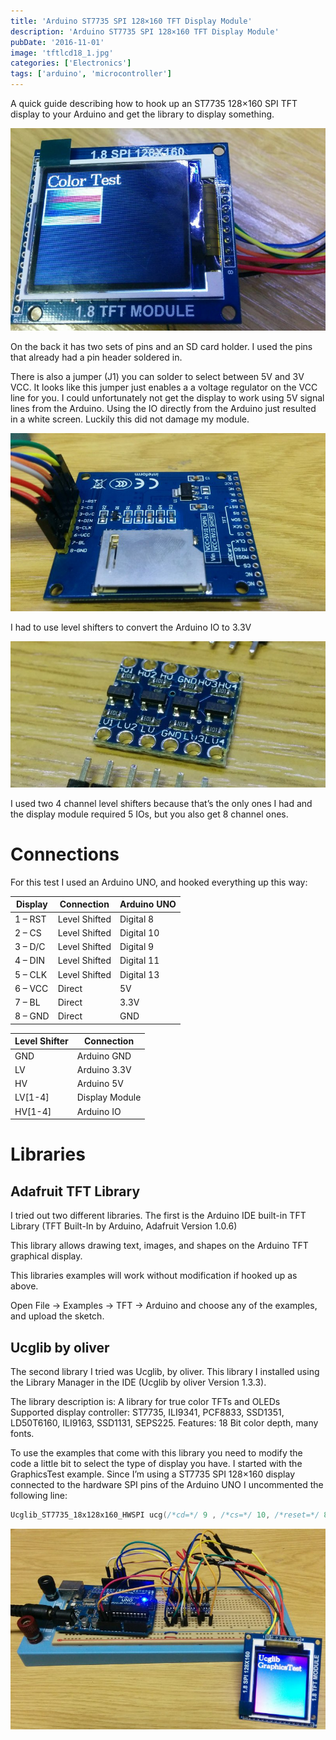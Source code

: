 ```yaml
---
title: 'Arduino ST7735 SPI 128×160 TFT Display Module'
description: 'Arduino ST7735 SPI 128×160 TFT Display Module'
pubDate: '2016-11-01'
image: 'tftlcd18_1.jpg'
categories: ['Electronics']
tags: ['arduino', 'microcontroller']
---
```


A quick guide describing how to hook up an ST7735 128×160 SPI TFT
display to your Arduino and get the library to display something.

![image](tftlcd18_1.jpg)

On the back it has two sets of pins and an SD card holder. I used the
pins that already had a pin header soldered in.

There is also a jumper (J1) you can solder to select between 5V and 3V
VCC. It looks like this jumper just enables a a voltage regulator on the
VCC line for you. I could unfortunately not get the display to work
using 5V signal lines from the Arduino. Using the IO directly from the
Arduino just resulted in a white screen. Luckily this did not damage my
module.

![image](tftlcd18_3.jpg)

I had to use level shifters to convert the Arduino IO to 3.3V

![image](level_shift_module.jpg)

I used two 4 channel level shifters because that’s the only ones I had
and the display module required 5 IOs, but you also get 8 channel ones.

# Connections

For this test I used an Arduino UNO, and hooked everything up this way:

| Display | Connection    | Arduino UNO |
|---------|---------------|-------------|
| 1 – RST | Level Shifted | Digital 8   |
| 2 – CS  | Level Shifted | Digital 10  |
| 3 – D/C | Level Shifted | Digital 9   |
| 4 – DIN | Level Shifted | Digital 11  |
| 5 – CLK | Level Shifted | Digital 13  |
| 6 – VCC | Direct        | 5V          |
| 7 – BL  | Direct        | 3.3V        |
| 8 – GND | Direct        | GND         |

| Level Shifter | Connection     |
|---------------|----------------|
| GND           | Arduino GND    |
| LV            | Arduino 3.3V   |
| HV            | Arduino 5V     |
| LV\[1-4\]     | Display Module |
| HV\[1-4\]     | Arduino IO     |

# Libraries

## Adafruit TFT Library

I tried out two different libraries. The first is the Arduino IDE
built-in TFT Library (TFT Built-In by Arduino, Adafruit Version 1.0.6)

This library allows drawing text, images, and shapes on the Arduino TFT
graphical display.

This libraries examples will work without modification if hooked up as
above.

Open File -\> Examples -\> TFT -\> Arduino and choose any of the
examples, and upload the sketch.

## Ucglib by oliver

The second library I tried was Ucglib, by oliver. This library I
installed using the Library Manager in the IDE (Ucglib by oliver Version
1.3.3).

The library description is: A library for true color TFTs and OLEDs
Supported display controller: ST7735, ILI9341, PCF8833, SSD1351,
LD50T6160, ILI9163, SSD1131, SEPS225. Features: 18 Bit color depth, many
fonts.

To use the examples that come with this library you need to modify the
code a little bit to select the type of display you have. I started with
the GraphicsTest example. Since I’m using a ST7735 SPI 128×160 display
connected to the hardware SPI pins of the Arduino UNO I uncommented the
following line:

``` c++
Ucglib_ST7735_18x128x160_HWSPI ucg(/*cd=*/ 9 , /*cs=*/ 10, /*reset=*/ 8);
```

![image](tftlcd18_4.jpg)
